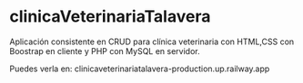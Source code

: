 # clinicaVeterinariaTalavera
Aplicación consistente en CRUD para clínica veterinaria con HTML,CSS con Boostrap en cliente y PHP con MySQL en servidor.

Puedes verla en: clinicaveterinariatalavera-production.up.railway.app
